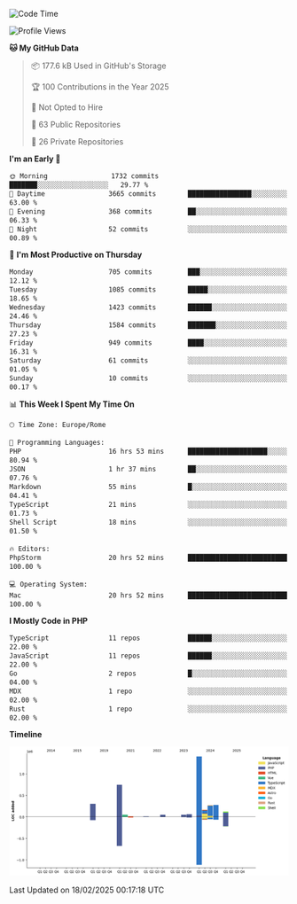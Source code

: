 <!--START_SECTION:waka-->
![Code Time](http://img.shields.io/badge/Code%20Time-5%2C655%20hrs%2055%20mins-blue)

![Profile Views](http://img.shields.io/badge/Profile%20Views-7-blue)

**🐱 My GitHub Data** 

> 📦 177.6 kB Used in GitHub's Storage 
 > 
> 🏆 100 Contributions in the Year 2025
 > 
> 🚫 Not Opted to Hire
 > 
> 📜 63 Public Repositories 
 > 
> 🔑 26 Private Repositories 
 > 
**I'm an Early 🐤** 

```text
🌞 Morning                1732 commits        ███████░░░░░░░░░░░░░░░░░░   29.77 % 
🌆 Daytime                3665 commits        ████████████████░░░░░░░░░   63.00 % 
🌃 Evening                368 commits         ██░░░░░░░░░░░░░░░░░░░░░░░   06.33 % 
🌙 Night                  52 commits          ░░░░░░░░░░░░░░░░░░░░░░░░░   00.89 % 
```
📅 **I'm Most Productive on Thursday** 

```text
Monday                   705 commits         ███░░░░░░░░░░░░░░░░░░░░░░   12.12 % 
Tuesday                  1085 commits        █████░░░░░░░░░░░░░░░░░░░░   18.65 % 
Wednesday                1423 commits        ██████░░░░░░░░░░░░░░░░░░░   24.46 % 
Thursday                 1584 commits        ███████░░░░░░░░░░░░░░░░░░   27.23 % 
Friday                   949 commits         ████░░░░░░░░░░░░░░░░░░░░░   16.31 % 
Saturday                 61 commits          ░░░░░░░░░░░░░░░░░░░░░░░░░   01.05 % 
Sunday                   10 commits          ░░░░░░░░░░░░░░░░░░░░░░░░░   00.17 % 
```


📊 **This Week I Spent My Time On** 

```text
🕑︎ Time Zone: Europe/Rome

💬 Programming Languages: 
PHP                      16 hrs 53 mins      ████████████████████░░░░░   80.94 % 
JSON                     1 hr 37 mins        ██░░░░░░░░░░░░░░░░░░░░░░░   07.76 % 
Markdown                 55 mins             █░░░░░░░░░░░░░░░░░░░░░░░░   04.41 % 
TypeScript               21 mins             ░░░░░░░░░░░░░░░░░░░░░░░░░   01.73 % 
Shell Script             18 mins             ░░░░░░░░░░░░░░░░░░░░░░░░░   01.50 % 

🔥 Editors: 
PhpStorm                 20 hrs 52 mins      █████████████████████████   100.00 % 

💻 Operating System: 
Mac                      20 hrs 52 mins      █████████████████████████   100.00 % 
```

**I Mostly Code in PHP** 

```text
TypeScript               11 repos            ██████░░░░░░░░░░░░░░░░░░░   22.00 % 
JavaScript               11 repos            ██████░░░░░░░░░░░░░░░░░░░   22.00 % 
Go                       2 repos             █░░░░░░░░░░░░░░░░░░░░░░░░   04.00 % 
MDX                      1 repo              ░░░░░░░░░░░░░░░░░░░░░░░░░   02.00 % 
Rust                     1 repo              ░░░░░░░░░░░░░░░░░░░░░░░░░   02.00 % 
```



**Timeline**

![Lines of Code chart](https://raw.githubusercontent.com/frnwtr/frnwtr/main/assets/bar_graph.png)


 Last Updated on 18/02/2025 00:17:18 UTC
<!--END_SECTION:waka-->